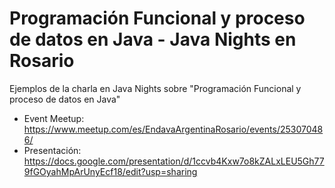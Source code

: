 # Programación Funcional y proceso de datos en Java - Java Nights en Rosario

Ejemplos de la charla en Java Nights sobre "Programación Funcional y proceso de datos en Java"

- Event Meetup: https://www.meetup.com/es/EndavaArgentinaRosario/events/253070486/
- Presentación: https://docs.google.com/presentation/d/1ccvb4Kxw7o8kZALxLEU5Gh779fGOyahMpArUnyEcf18/edit?usp=sharing